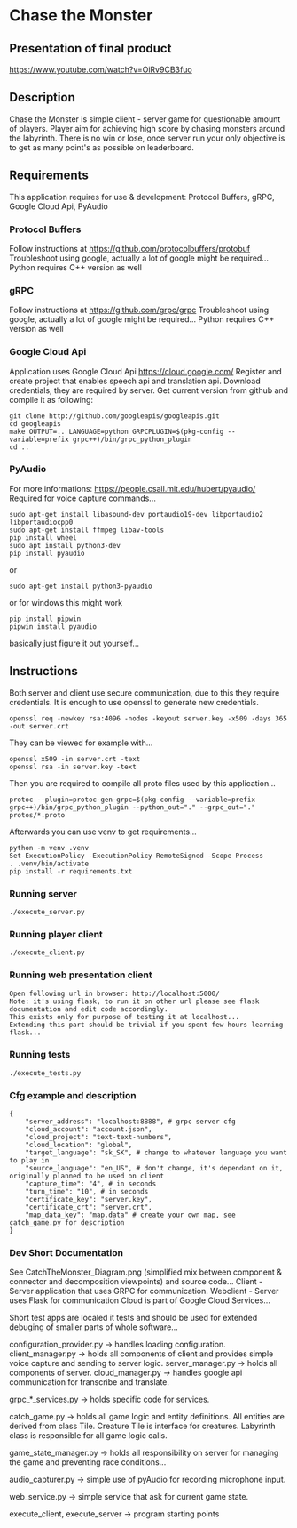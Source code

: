 # Chase the Monster
## Presentation of final product
https://www.youtube.com/watch?v=OiRv9CB3fuo

## Description
Chase the Monster is simple client - server game for questionable amount of players.
Player aim for achieving high score by chasing monsters around the labyrinth.
There is no win or lose, once server run your only objective is to get as many point's as possible on leaderboard.

## Requirements 
This application requires for use & development: Protocol Buffers, gRPC, Google Cloud Api, PyAudio
### Protocol Buffers
Follow instructions at https://github.com/protocolbuffers/protobuf
Troubleshoot using google, actually a lot of google might be required...
Python requires C++ version as well
### gRPC
Follow instructions at https://github.com/grpc/grpc
Troubleshoot using google, actually a lot of google might be required...
Python requires C++ version as well
### Google Cloud Api
Application uses Google Cloud Api https://cloud.google.com/
Register and create project that enables speech api and translation api.
Download credentials, they are required by server.
Get current version from github and compile it as following:
```
git clone http://github.com/googleapis/googleapis.git
cd googleapis
make OUTPUT=.. LANGUAGE=python GRPCPLUGIN=$(pkg-config --variable=prefix grpc++)/bin/grpc_python_plugin
cd ..
```
### PyAudio
For more informations: https://people.csail.mit.edu/hubert/pyaudio/
Required for voice capture commands...
```
sudo apt-get install libasound-dev portaudio19-dev libportaudio2 libportaudiocpp0
sudo apt-get install ffmpeg libav-tools
pip install wheel
sudo apt install python3-dev
pip install pyaudio
```
or
```
sudo apt-get install python3-pyaudio
```
or for windows this might work
```
pip install pipwin
pipwin install pyaudio
```
basically just figure it out yourself...
## Instructions
Both server and client use secure communication, due to this they require credentials.
It is enough to use openssl to generate new credentials.
```
openssl req -newkey rsa:4096 -nodes -keyout server.key -x509 -days 365 -out server.crt
```
They can be viewed for example with...
```
openssl x509 -in server.crt -text
openssl rsa -in server.key -text
```
Then you are required to compile all proto files used by this application...
```
protoc --plugin=protoc-gen-grpc=$(pkg-config --variable=prefix grpc++)/bin/grpc_python_plugin --python_out="." --grpc_out="." protos/*.proto
```
Afterwards you can use venv to get requirements...
```
python -m venv .venv 
Set-ExecutionPolicy -ExecutionPolicy RemoteSigned -Scope Process
. .venv/bin/activate
pip install -r requirements.txt
```
### Running server
```
./execute_server.py
```
### Running player client
```
./execute_client.py
```
### Running web presentation client
```
Open following url in browser: http://localhost:5000/
Note: it's using flask, to run it on other url please see flask documentation and edit code accordingly.
This exists only for purpose of testing it at localhost...
Extending this part should be trivial if you spent few hours learning flask...
```
### Running tests
```
./execute_tests.py
```
### Cfg example and description
```
{
    "server_address": "localhost:8888", # grpc server cfg
    "cloud_account": "account.json",
    "cloud_project": "text-text-numbers",
    "cloud_location": "global",
    "target_language": "sk_SK", # change to whatever language you want to play in
    "source_language": "en_US", # don't change, it's dependant on it, originally planned to be used on client
    "capture_time": "4", # in seconds
    "turn_time": "10", # in seconds
    "certificate_key": "server.key",
    "certificate_crt": "server.crt",
    "map_data_key": "map.data" # create your own map, see catch_game.py for description
}
```
### Dev Short Documentation
See CatchTheMonster_Diagram.png (simplified mix between component & connector and decomposition viewpoints) and source code...
Client - Server application that uses GRPC for communication.
Webclient - Server uses Flask for communication
Cloud is part of Google Cloud Services...

Short test apps are localed it tests and should be used for extended debuging of smaller parts of whole software...

configuration_provider.py -> handles loading configuration.
client_manager.py -> holds all components of client and provides simple voice capture and sending to server logic. 
server_manager.py -> holds all components of server.
cloud_manager.py -> handles google api communication for transcribe and translate.

grpc_*_services.py -> holds specific code for services.

catch_game.py -> holds all game logic and entity definitions. All entities are derived from class Tile. Creature Tile is interface for creatures. Labyrinth class is responsible for all game logic calls.

game_state_manager.py -> holds all responsibility on server for managing the game and preventing race conditions...

audio_capturer.py -> simple use of pyAudio for recording microphone input.

web_service.py -> simple service that ask for current game state.

execute_client, execute_server -> program starting points
